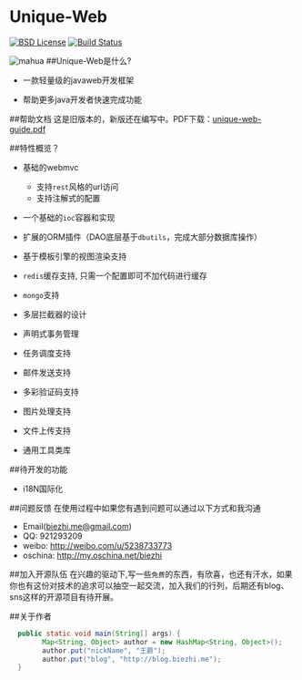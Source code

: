 Unique-Web
====

[![BSD License](http://img.shields.io/hexpm/l/plug.svg)](https://github.com/biezhi/unique-web)
[![Build Status](http://img.shields.io/travis/joyent/node/v0.6.svg)](https://github.com/biezhi/unique-web)

![mahua](http://i2.tietuku.com/630edadd7481f675.png)
##Unique-Web是什么?
 * 一款轻量级的javaweb开发框架

 * 帮助更多java开发者快速完成功能

##帮助文档
这是旧版本的，新版还在编写中。PDF下载：[unique-web-guide.pdf](http://imdoc.qiniudn.com/unique-web-guide.pdf)

##特性概览？

+ 基础的webmvc
    + 支持`rest`风格的url访问
    + 支持注解式的配置
+ 一个基础的`ioc`容器和实现

+ 扩展的ORM插件（DAO底层基于`dbutils`，完成大部分数据库操作）
+ 基于模板引擎的视图渲染支持
+ `redis`缓存支持, 只需一个配置即可不加代码进行缓存
+ `mongo`支持
+ 多层拦截器的设计
+ 声明式事务管理
+ 任务调度支持
+ 邮件发送支持
+ 多彩验证码支持
+ 图片处理支持
+ 文件上传支持
+ 通用工具类库

##待开发的功能
+ i18N国际化

##问题反馈
在使用过程中如果您有遇到问题可以通过以下方式和我沟通

+ Email(biezhi.me@gmail.com)
+ QQ: 921293209
+ weibo: http://weibo.com/u/5238733773
+ oschina: http://my.oschina.net/biezhi

##加入开源队伍
在兴趣的驱动下,写一些`免费`的东西，有欣喜，也还有汗水，如果你也有这份对技术的追求可以抽空一起交流，加入我们的行列，后期还有blog、sns这样的开源项目有待开展。

##关于作者

```java
  public static void main(String[] args) {
    	Map<String, Object> author = new HashMap<String, Object>();
		author.put("nickName", "王爵");
		author.put("blog", "http://blog.biezhi.me");
  }
```


  [1]: https://github.com/biezhi/unique-web/blob/master/en.md